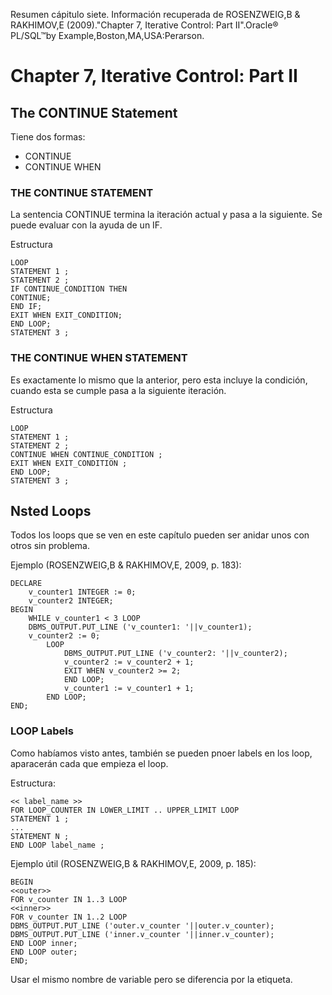 Resumen cápitulo siete.
Información recuperada de ROSENZWEIG,B &  RAKHIMOV,E (2009)."Chapter 7, Iterative Control: Part II".Oracle® PL/SQL™by Example,Boston,MA,USA:Perarson. 


# Chapter 7, Iterative Control: Part II

## The CONTINUE Statement

Tiene dos formas: 
* CONTINUE
* CONTINUE WHEN

### THE CONTINUE STATEMENT

La sentencia CONTINUE termina la iteración actual y pasa a la siguiente. Se puede evaluar con la ayuda de un IF.

Estructura 
```
LOOP
STATEMENT 1 ;
STATEMENT 2 ;
IF CONTINUE_CONDITION THEN
CONTINUE;
END IF;
EXIT WHEN EXIT_CONDITION;
END LOOP;
STATEMENT 3 ;
```

### THE CONTINUE WHEN STATEMENT

Es exactamente lo mismo que la anterior, pero esta incluye la condición, cuando esta se cumple pasa a la siguiente iteración.

Estructura 
```
LOOP
STATEMENT 1 ;
STATEMENT 2 ;
CONTINUE WHEN CONTINUE_CONDITION ;
EXIT WHEN EXIT_CONDITION ;
END LOOP;
STATEMENT 3 ;
```

## Nsted Loops
Todos los loops que se ven en este capítulo pueden ser anidar unos con otros sin problema.


Ejemplo (ROSENZWEIG,B &  RAKHIMOV,E, 2009, p. 183):

```
DECLARE
	v_counter1 INTEGER := 0;
	v_counter2 INTEGER;
BEGIN
	WHILE v_counter1 < 3 LOOP
	DBMS_OUTPUT.PUT_LINE ('v_counter1: '||v_counter1);
	v_counter2 := 0;
		LOOP
			DBMS_OUTPUT.PUT_LINE ('v_counter2: '||v_counter2);
			v_counter2 := v_counter2 + 1;
			EXIT WHEN v_counter2 >= 2;
			END LOOP;
			v_counter1 := v_counter1 + 1;
		END LOOP;
END;
```
### LOOP Labels 

Como habíamos visto antes, también se pueden pnoer labels en los loop, aparacerán cada que empieza el loop.

Estructura:
```
<< label_name >>
FOR LOOP_COUNTER IN LOWER_LIMIT .. UPPER_LIMIT LOOP
STATEMENT 1 ;
...
STATEMENT N ;
END LOOP label_name ;
```

Ejemplo útil (ROSENZWEIG,B &  RAKHIMOV,E, 2009, p. 185): 


```
BEGIN
<<outer>>
FOR v_counter IN 1..3 LOOP
<<inner>>
FOR v_counter IN 1..2 LOOP
DBMS_OUTPUT.PUT_LINE ('outer.v_counter '||outer.v_counter);
DBMS_OUTPUT.PUT_LINE ('inner.v_counter '||inner.v_counter);
END LOOP inner;
END LOOP outer;
END;
```

Usar el mismo nombre de variable pero se diferencia por la etiqueta.



